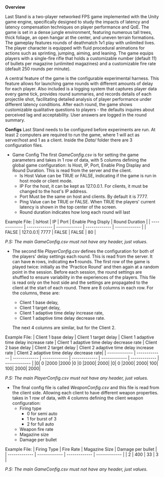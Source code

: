 **Overview**

Last Stand is a two-player networked FPS game implemented with the Unity game engine, specifically designed to study the impacts of latency and latency compensation techniques on player performance and QoE. The game is set in a dense jungle environment, featuring numerous tall trees, thick foliage, an open hangar at the center, and uneven terrain formations. 
The gameplay features rounds of deathmatch 1v1 play with unlimited lives. The player character is equipped with fluid procedural animations for actions such as sprinting, jumping, aiming, and leaning. The game equips players with a single-fire rifle that holds a customizable number (default 11) of bullets per magazine (unlimited magazines) and a customizable fire rate (default 250 rounds per minute). 

A central feature of the game is the configurable experimental harness. This feature allows for launching game rounds with different amounts of delay for each player. Also included is a logging system that captures player data every game tick, provides round summaries, and records details of each projectile shot, facilitating detailed analysis of player performance under different latency conditions. After each round, the game shows customizable qualitative questions to players - the defaults inquires about perceived lag and acceptability. User answers are logged in the round summary.

**Configs**
Last Stand needs to be configured before experiments are run. At least 2 computers are required to run the game, where 1 will act as server/host and 1 as a client. Inside the *Data/* folder there are 3 configuration files. 

- Game Config
The first *GameConfig.csv* is for setting the game parameters and takes in 1 row of data, with 5 columns defining the global game configuration: Is Host, IP, Port, Enable Ping Display and Round Duration. This is read from the server and the client.
  - Is Host Value can be TRUE or FALSE, indicating if the game is run in host mode or client mode.
  - IP For the host, it can be kept as 127.0.0.1. For clients, it must be changed to the host's IP address.
  - Port Must be the same on host and clients. By default it is 7777.
  - Ping Value can be TRUE or FALSE. When TRUE the players' current latency is shown in the top center of the screen.
  - Round duration indicates how long each round will last
 
Example File:
| IsHost  | IP  | Port  | Enable Ping Disply | Round Duration |
| ------------- | ------------- | ------------- | ------------- | ------------- |
| FALSE	| 127.0.0.1| 	7777 |	FALSE |	FALSE |	80 |

*P.S: The main GameConfig.csv must not have any header, just values.*


- The second file *PlayerConfig.csv* defines the configuration for both of the players' delay settings each round. This is read from the server. It can have **n** rows, indicating **n+1** rounds. The first row of the game is played twice: initially as the 'Practice Round' and then again at a random point in the session. Before each session, the round settings are shuffled to ensure variability in the experiences of the players. This file is read only on the host side and the settings are propagated to the client at the start of each round. There are 8 columns in each row. For the columns, these are:
  - Client 1 base delay,
  - Client 1 target delay,
  - Client 1 adaptive time delay increase rate, 
  - Client 1 adaptive time delay decrease rate.
    
  The next 4 columns are similar, but for the Client 2.

Example File:
| Client 1  base delay | Client 1 target delay  | Client 1 adaptive time delay increase rate | Client 1 adaptive time delay decrease rate | Client 2 base delay | Client 2 target delay | Client 2  adaptive time delay increase rate | Client 2 adaptive time delay decrease rate|
  | ------------- | ------------- | ------------- | ------------- | ------------- | ------------- | ------------- | ------------- |
  |0|	0 |2000	|2000	|0	|0	|2000|	2000|
  |0|	0	|2000|	2000|	100|	100|	2000|	2000|

*P.S: The main PlayerConfig.csv must not have any header, just values.*

- The final config file is called *WeaponConfig.csv* and this file is read from the client side. Allowing each client to have different weapon properties. takes in 1 row of data, with 4 columns defining the client weapon configuration:
  - Firing type
    - 0 for semi auto
    - 1 for burst of 3
    - 2 for full auto
  - Weapon fire rate
  - Magazine size
  - Damage per bullet

Example File:
| Firing Type  | Fire Rate  | Magazine Size  | Damage per bullet |
| ------------- | ------------- | ------------- | ------------- |
| 2	| 400 | 	33 |	3 |

*P.S: The main GameConfig.csv must not have any header, just values.*
    
  


  
  
